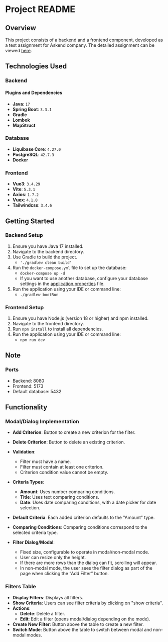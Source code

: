 # Project README

## Overview

This project consists of a backend and a frontend component, developed as a test assignment for Askend company. The detailed assignment can be viewed [here](https://s3.eu-central-1.amazonaws.com/eu.peopleforce.io/p3qbmsw2qe6k0m7n00t3y5fl0war?response-content-disposition=inline%3B%20filename%3D%22Test%20assignment%20Java%202023.pdf%22%3B%20filename%2A%3DUTF-8%27%27Test%2520assignment%2520Java%25202023.pdf&response-content-type=application%2Fpdf&X-Amz-Algorithm=AWS4-HMAC-SHA256&X-Amz-Credential=AKIA4L5NWT3XV5H4MYNH%2F20240723%2Feu-central-1%2Fs3%2Faws4_request&X-Amz-Date=20240723T062211Z&X-Amz-Expires=3600&X-Amz-SignedHeaders=host&X-Amz-Signature=12d6482e895b5435e6ae2e87c59b87d7e32976ac273d156f5e710b370d297d6c).

## Technologies Used

### Backend

#### Plugins and Dependencies

- **Java**: `17`
- **Spring Boot**: `3.3.1`
- **Gradle**
- **Lombok**
- **MapStruct**

### Database

- **Liquibase Core**: `4.27.0`
- **PostgreSQL**: `42.7.3`
- **Docker**

### Frontend

- **Vue3**: `3.4.29`
- **Vite**: `5.3.1`
- **Axios**: `1.7.2`
- **Vuex**: `4.1.0`
- **Tailwindcss**: `3.4.6`

## Getting Started

### Backend Setup

1. Ensure you have Java 17 installed.
2. Navigate to the backend directory.
3. Use Gradle to build the project.
    - `'./gradlew clean build'`
4. Run the `docker-compose.yml` file to set up the database:
    - `docker-compose up -d`
    - If you want to use another database, configure your database settings in the [application.properties](backend/src/main/resources/application.properties) file.
5. Run the application using your IDE or command line:
    - `./gradlew bootRun`

### Frontend Setup

1. Ensure you have Node.js (version 18 or higher) and npm installed.
2. Navigate to the frontend directory.
3. Run `npm install` to install all dependencies.
4. Run the application using your IDE or command line:
    - `npm run dev`

## Note

### Ports

- Backend: 8080
- Frontend: 5173
- Default database: 5432

## Functionality

### Modal/Dialog Implementation

- **Add Criterion**: Button to create a new criterion for the filter.
- **Delete Criterion**: Button to delete an existing criterion.
- **Validation**:
    - Filter must have a name.
    - Filter must contain at least one criterion.
    - Criterion condition value cannot be empty.

- **Criteria Types**:
    - **Amount**: Uses number comparing conditions.
    - **Title**: Uses text comparing conditions.
    - **Date**: Uses date comparing conditions, with a date picker for date selection.

- **Default Criteria**: Each added criterion defaults to the "Amount" type.
- **Comparing Conditions**: Comparing conditions correspond to the selected criteria type.

- **Filter Dialog/Modal**:
    - Fixed size, configurable to operate in modal/non-modal mode.
    - User can resize only the height.
    - If there are more rows than the dialog can fit, scrolling will appear.
    - In non-modal mode, the user sees the filter dialog as part of the page when clicking the “Add Filter” button.

### Filters Table

- **Display Filters**: Displays all filters.
- **Show Criteria**: Users can see filter criteria by clicking on "show criteria".
- **Actions**:
    - **Delete**: Delete a filter.
    - **Edit**: Edit a filter (opens modal/dialog depending on the mode).
- **Create New Filter**: Button above the table to create a new filter.
- **Switch Mode**: Button above the table to switch between modal and non-modal modes.
